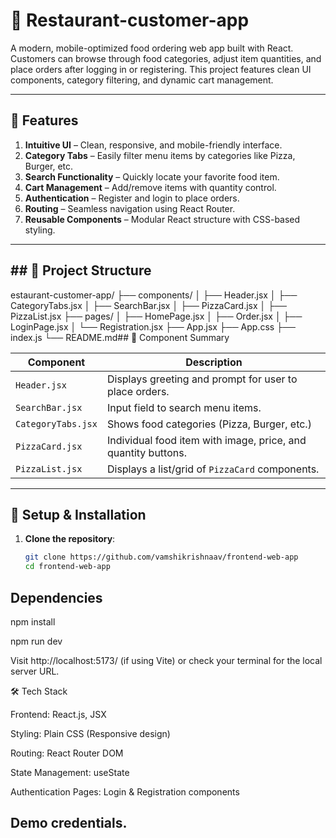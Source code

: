 
# 🍕 Restaurant-customer-app

A modern, mobile-optimized food ordering web app built with React. Customers can browse through food categories, adjust item quantities, and place orders after logging in or registering. This project features clean UI components, category filtering, and dynamic cart management.

---

## 🚀 Features

1. **Intuitive UI** – Clean, responsive, and mobile-friendly interface.
2. **Category Tabs** – Easily filter menu items by categories like Pizza, Burger, etc.
3. **Search Functionality** – Quickly locate your favorite food item.
4. **Cart Management** – Add/remove items with quantity control.
5. **Authentication** – Register and login to place orders.
6. **Routing** – Seamless navigation using React Router.
7. **Reusable Components** – Modular React structure with CSS-based styling.

---


## ## 📁 Project Structure

estaurant-customer-app/
├── components/
│ ├── Header.jsx
│ ├── CategoryTabs.jsx
│ ├── SearchBar.jsx
│ ├── PizzaCard.jsx
│ ├── PizzaList.jsx
├── pages/
│ ├── HomePage.jsx
│ ├── Order.jsx
│ ├── LoginPage.jsx
│ └── Registration.jsx
├── App.jsx
├── App.css
├── index.js
└── README.md## 🧩 Component Summary

| Component        | Description                                                   |
|------------------|---------------------------------------------------------------|
| `Header.jsx`     | Displays greeting and prompt for user to place orders.        |
| `SearchBar.jsx`  | Input field to search menu items.                             |
| `CategoryTabs.jsx`| Shows food categories (Pizza, Burger, etc.)                  |
| `PizzaCard.jsx`  | Individual food item with image, price, and quantity buttons. |
| `PizzaList.jsx`  | Displays a list/grid of `PizzaCard` components.               |

---

## 🔧 Setup & Installation

1. **Clone the repository**:
   ```bash
   git clone https://github.com/vamshikrishnaav/frontend-web-app
   cd frontend-web-app

## Dependencies
npm install

npm run dev

Visit http://localhost:5173/ (if using Vite) or check your terminal for the local server URL.

🛠️ Tech Stack

Frontend: React.js, JSX

Styling: Plain CSS (Responsive design)

Routing: React Router DOM

State Management: useState

Authentication Pages: Login & Registration components

## Demo credentials.

